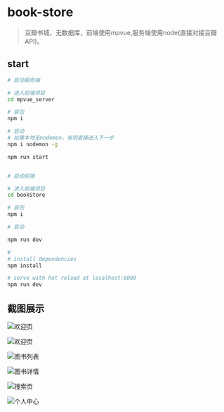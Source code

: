 # book-store

> 豆瓣书城，无数据库，前端使用mpvue,服务端使用node(直接对接豆瓣API)。

## start

``` bash
# 启动服务端

# 进入前端项目
cd mpvue_server

# 装包
npm i

# 启动
# 如果本地无nodemon，有则直接进入下一步
npm i nodemon -g

npm run start


# 启动前端

# 进入前端项目
cd bookStore

# 装包
npm i

# 启动

npm run dev

#
# install dependencies
npm install

# serve with hot reload at localhost:8080
npm run dev
```

## 截图展示


![欢迎页](img/1.png)

![欢迎页](img/2.png)

![图书列表](img/3.png)

![图书详情](img/4.png)

![搜索页](img/5.png)

![个人中心](img/6.png)